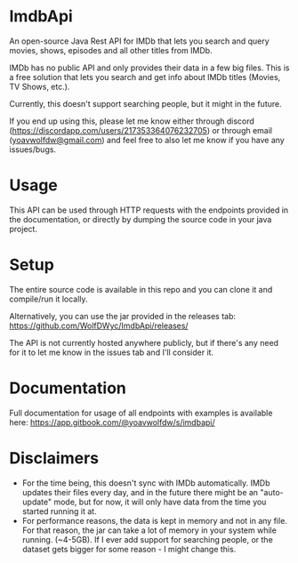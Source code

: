 # ImdbApi
An open-source Java Rest API for IMDb that lets you search and query movies, shows, episodes and all other titles from IMDb.

IMDb has no public API and only provides their data in a few big files. This is a free solution that lets you search and get info about IMDb titles (Movies, TV Shows, etc.).

Currently, this doesn't support searching people, but it might in the future.

If you end up using this, please let me know either through discord (https://discordapp.com/users/217353364076232705) or through email (yoavwolfdw@gmail.com) and feel free to also let me know if you have any issues/bugs.

# Usage
 
This API can be used through HTTP requests with the endpoints provided in the documentation, or directly by dumping the source code in your java project.

# Setup
The entire source code is available in this repo and you can clone it and compile/run it locally.

Alternatively, you can use the jar provided in the releases tab: https://github.com/WolfDWyc/ImdbApi/releases/

The API is not currently hosted anywhere publicly, but if there's any need for it to let me know in the issues tab and I'll consider it.
 
# Documentation
 Full documentation for usage of all endpoints with examples is available here: https://app.gitbook.com/@yoavwolfdw/s/imdbapi/
 
 # Disclaimers
 
 - For the time being, this doesn't sync with IMDb automatically. IMDb updates their files every day, and in the future there might be an "auto-update" mode, but for now, it will only have data from the time you started running it at.
 - For performance reasons, the data is kept in memory and not in any file. For that reason, the jar can take a lot of memory in your system while running. (~4-5GB). If I ever add support for searching people, or the dataset gets bigger for some reason - I might change this. 
 
 

 
 
